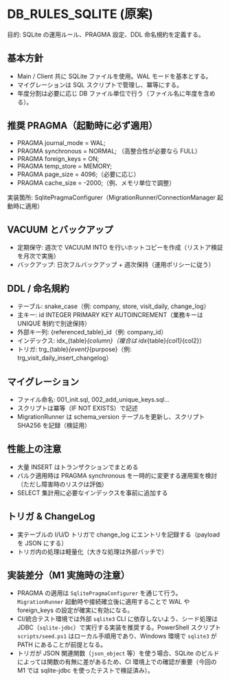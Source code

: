 # DB_RULES_SQLITE (原案)

目的: SQLite の運用ルール、PRAGMA 設定、DDL 命名規約を定義する。

## 基本方針
- Main / Client 共に SQLite ファイルを使用。WAL モードを基本とする。
- マイグレーションは SQL スクリプトで管理し、冪等にする。
- 年度分割は必要に応じ DB ファイル単位で行う（ファイル名に年度を含める）。

## 推奨 PRAGMA（起動時に必ず適用）
- PRAGMA journal_mode = WAL;
- PRAGMA synchronous = NORMAL; （高整合性が必要なら FULL）
- PRAGMA foreign_keys = ON;
- PRAGMA temp_store = MEMORY;
- PRAGMA page_size = 4096;（必要に応じ）
- PRAGMA cache_size = -2000;（例、メモリ単位で調整）

実装箇所: SqlitePragmaConfigurer（MigrationRunner/ConnectionManager 起動時に適用）

## VACUUM とバックアップ
- 定期保守: 週次で VACUUM INTO を行いホットコピーを作成（リストア検証を月次で実施）
- バックアップ: 日次フルバックアップ + 週次保持（運用ポリシーに従う）

## DDL / 命名規約
- テーブル: snake_case（例: company, store, visit_daily, change_log）
- 主キー: id INTEGER PRIMARY KEY AUTOINCREMENT（業務キーは UNIQUE 制約で別途保持）
- 外部キー列: {referenced_table}_id（例: company_id）
- インデックス: idx_{table}_{column}（複合は idx_{table}_{col1}_{col2}）
- トリガ: trg_{table}_{event}_{purpose}（例: trg_visit_daily_insert_changelog）

## マイグレーション
- ファイル命名: 001_init.sql, 002_add_unique_keys.sql...
- スクリプトは冪等（IF NOT EXISTS）で記述
- MigrationRunner は schema_version テーブルを更新し、スクリプト SHA256 を記録（検証用）

## 性能上の注意
- 大量 INSERT はトランザクションでまとめる
- バルク適用時は PRAGMA synchronous を一時的に変更する運用案を検討（ただし障害時のリスクは評価）
- SELECT 集計用に必要なインデックスを事前に追加する

## トリガ & ChangeLog
- 実テーブルの I/U/D トリガで change_log にエントリを記録する（payload を JSON にする）
- トリガ内の処理は軽量化（大きな処理は外部バッチで）

## 実装差分（M1 実施時の注意）
- PRAGMA の適用は `SqlitePragmaConfigurer` を通じて行う。`MigrationRunner` 起動時や接続確立後に適用することで WAL や foreign_keys の設定が確実に有効になる。
- CI/統合テスト環境では外部 `sqlite3` CLI に依存しないよう、シード処理は JDBC（`sqlite-jdbc`）で実行する実装を推奨する。PowerShell スクリプト `scripts/seed.ps1` はローカル手順用であり、Windows 環境で `sqlite3` が PATH にあることが前提となる。
- トリガが JSON 関連関数（`json_object` 等）を使う場合、SQLite のビルドによっては関数の有無に差があるため、CI 環境上での確認が重要（今回の M1 では sqlite-jdbc を使ったテストで検証済み）。

